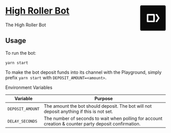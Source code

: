 # [High Roller Bot](https://github.com/counterfactual/monorepo/packages/high-roller-bot) <img align="right" src="../../logo.svg" height="80px" />

The High Roller Bot

## Usage

To run the bot:

```shell
yarn start
```

To make the bot deposit funds into its channel with the Playground, simply prefix `yarn start` with `DEPOSIT_AMOUNT=<amount>`.

Environment Variables

| Variable         | Purpose                                                                                               |
| ---------------- | ----------------------------------------------------------------------------------------------------- |
| `DEPOSIT_AMOUNT` | The amount the bot should deposit. The bot will not deposit anything if this is not set.              |
| `DELAY_SECONDS`  | The number of seconds to wait when polling for account creation & counter party deposit confirmation. |
